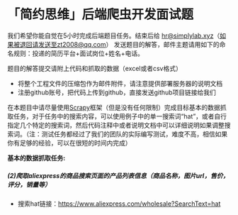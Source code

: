 # 「简约思维」后端爬虫开发面试题

我们希望你能自觉在5小时完成后端题目任务。结束后给 hr@simplylab.xyz（如果被退回请发送至zt2008@qq.com） 发送题目的解答，邮件主题请用如下的命名规则：投递的简历平台+面试岗位+姓名+电话。

题目的解答提交请附上代码和抓取的数据（excel或者csv格式）
* 将整个工程文件的压缩包作为邮件附件，请注意提供部署服务器的说明文档
* 注册github账号，把代码上传到github，直接发送github项目链接给我们


在本题目中请尽量使用[Scrapy](https://scrapy.org/)框架（但是没有任何限制）完成目标基本的数据抓取任务，对于任务中的搜索内容，可以使用例子中的单一搜索词“hat”，或者自行指定几个特定的搜索词，然后代码注释中或者说明文档中可以详细说明如果调整搜索词。（注：测试任务都经过了我们的团队的实际编写测试，难度不高，相信如果你有足够的经验，可以在很短的时间内完成）


**基本的数据抓取任务:**

##### (2)爬取aliexpress的商品搜索页面的产品列表信息（商品名称，图片url，售价，评分，销量等）
* 搜索hat链接：https://www.aliexpress.com/wholesale?SearchText=hat
